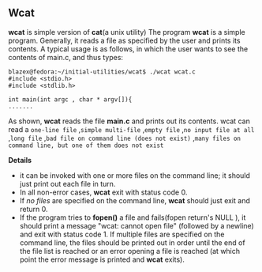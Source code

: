 ## Wcat
**wcat** is simple version of **cat**(a unix utility)
The program **wcat** is a simple program. Generally, it reads a file as specified by the user and prints its contents. 
A typical usage is as follows, in which the user wants to see the contents of main.c, and thus types:
```
blazex@fedora:~/initial-utilities/wcat$ ./wcat wcat.c
#include <stdio.h>
#include <stdlib.h>

int main(int argc , char * argv[]){
.......
```
As shown, **wcat** reads the file **main.c** and prints out its contents.
wcat can read a `one-line file` ,`simple multi-file` ,`empty file` ,`no input file at all` ,`long file` ,`bad file on command line (does not exist)` ,`many files on command line, but one of them does not exist`    

**Details**
* it can be invoked with one or more files on the command
  line; it should just print out each file in turn. 
* In all non-error cases, **wcat** exit with status code 0.
* If *no files* are specified on the command line, **wcat** should just exit
  and return 0. 
* If the program tries to **fopen()** a file and fails(fopen return's NULL ), it should print a
  message "wcat: cannot open file" (followed by a newline) and exit
  with status code 1.  If multiple files are specified on the command line,
  the files should be printed out in order until the end of the file list is
  reached or an error opening a file is reached (at which point the error
  message is printed and **wcat** exits). 
